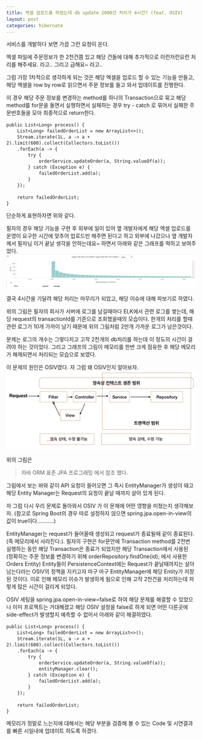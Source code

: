 ```yaml
---
title: 엑셀 업로드를 하였는데 db update 2000건 처리가 4시간? (feat. OSIV)
layout: post
categories: hibernate
---
```


서비스를 개발하다 보면 가끔 그런 요청이 온다.

엑셀 파일에 주문정보가 한 2천건쯤 있고 해당 건들에 대해 추가적으로 이런저런요런 처리를 해주세요. 라고..
그리고 급해요~ 라고..

그럼 가장 1차적으로 생각하게 되는 것은 해당 엑셀을 업로드 할 수 있는 기능을 만들고, 해당 엑셀을 row by row로 읽으면서 주문 정보를 들고 와서 업데이트를 진행한다.

이 경우 해당 주문 정보를 변경하는 method를 하나의 Transaction으로 묶고 해당 method를 for문을 돌면서 실행하면서 실패하는 경우 try - catch 로 묶어서 실패한 주문번호들을 모아 최종적으로 return한다.
```
public List<Long> process() {
    List<Long> failedOrderList = new ArrayList<>();
    Stream.iterate(1L, a -> a + 2).limit(600).collect(Collectors.toList())
    .forEach(a -> {
        try {
            orderService.updateOrder(a, String.valueOf(a));
        } catch (Exception e) {
            failedOrderList.add(a);
        }
    });

    return failedOrderList;
}
```

단순하게 표현하자면 위와 같다. 

필자의 경우 해당 기능을 구현 후 외부에 일이 있어 옆 개발자에게 해당 엑셀 업로드를 운영이 요구한 시간에 맞추어 업로드만 해주면 된다고 하고 외부에 나갔으나 옆 개발자께서 필자님 이거 끝날 생각을 안하는데요~ 
하면서 아래와 같은 그래프를 떡하고 보여주었다.
![osiv_memory](/assets/img/osiv/osiv_memory.png)

결국 4시간을 기달려 해당 처리는 마무리가 되었고, 해당 이슈에 대해 파보기로 하였다. 

위의 그림은 필자의 회사가 서버에 로그를 남길때마다 ELK에서 관련 로그를 쌓는데, 해당 request의 transactionId를 기준으로 조회했을때의 모습이다. 한개의 처리를 할때 관련 로그가 10개 가까이 남기 때문에 위의 그림처럼 2만개 가까운 로그가 남은것이다. 

문제는 로그의 개수는 그렇다치고 고작 2천개의 db처리를 하는데 이 정도의 시간이 걸려야 하는 것이었다. 그리고 그래프의 그림이 메모리를 한번 크게 점유한 후 해당 메모리가 해제되면서 처리되는 모습으로 보였다. 

이 문제의 원인은 OSIV였다. 자 그럼 왜 OSIV인지 알아보자.
![entitymanager](/assets/img/osiv/entitymanager.png)

위의 그림은 
> 자바 ORM 표준 JPA 프로그래밍
에서 참조 했다.

그림에서 보는 바와 같이 API 요청이 들어오면 그 즉시 EntityManager가 생성이 돼고 해당 Entity Manager는 Request의 요청이 끝날 때까지 살아 있게 된다. 

자 그럼 다시 우리 문제로 돌아와서 OSIV 가 이 문제에 어떤 영향을 미쳤는지 생각해보자. (참고로 Spring Boot의 경우 따로 설정하지 않으면 spring.jpa.open-in-view의 값이 true이다...........)

EntityManager는 request가 들어올때 생성되고 request가 종료될때 같이 종료된다. (즉 메모리에서 사라진다.). 필자의 구현은 for문안에 Transaction method를 2천번 실행하는 동안 해당 Transaction은 종료가 되었지만 해당 Transaction에서 사용된 (정확히는 주문 정보를 변경하기 위해 orderRepository.findOne(id); 에서 사용한 Orders Entity) Entity들이 PersistenceContext에는 Request가 끝날때까지는 살아남는다라는 OSIV의 정책을 지키고자 마구 마구 EntityManager에 해당 Entity가 저장된 것이다. 이로 인해 메모리 이슈가 발생하게 됨으로 인해 고작 2천건을 처리하는데 저렇게 많은 시간이 걸리게 되었다.

OSIV 세팅을 spring.jpa.open-in-view=false로 하여 해당 문제를 해결할 수 있었으나 이미 프로젝트는 거대해졌고 해당 OSIV 설정을 false로 하게 되면 어떤 다른곳에 side-effect가 발생할지 예측할 수 없어서 아래와 같이 해결하였다.

```
public List<Long> process() {
    List<Long> failedOrderList = new ArrayList<>();
    Stream.iterate(1L, a -> a + 2).limit(600).collect(Collectors.toList())
    .forEach(a -> {
        try {
            orderService.updateOrder(a, String.valueOf(a));
            entityManager.clear();
        } catch (Exception e) {
            failedOrderList.add(a);
        }
    });

    return failedOrderList;
}
```

메모리가 정말로 느는지에 대해서는 해당 부분을 검증해 볼 수 있는 Code 및 시연결과를 빠른 시일내에 업데이트 하도록 하겠다.